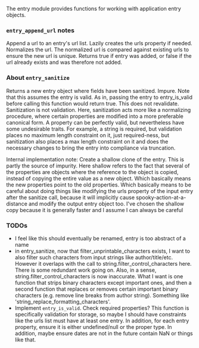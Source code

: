 The entry module provides functions for working with application entry objects.

### `entry_append_url` notes
Append a url to an entry's url list. Lazily creates the urls property if needed. Normalizes the url. The normalized url is compared against existing urls to ensure the new url is unique. Returns true if entry was added, or false if the url already exists and was therefore not added.

### About `entry_sanitize`
Returns a new entry object where fields have been sanitized. Impure. Note that this assumes the entry is valid. As in, passing the entry to entry_is_valid before calling this function would return true. This does not revalidate. Sanitization is not validation. Here, sanitization acts more like a normalizing procedure, where certain properties are modified into a more preferable canonical form. A property can be perfectly valid, but nevertheless have some undesirable traits. For example, a string is required, but validation places no maximum length constraint on it, just required-ness, but sanitization also places a max length constraint on it and does the necessary changes to bring the entry into compliance via truncation.

Internal implementation note:  Create a shallow clone of the entry. This is partly the source of impurity. Here shallow refers to the fact that several of the properties are objects where the reference to the object is copied, instead of copying the entire value as a new object. Which basically means the new properties point to the old properties. Which basically means to be careful about doing things like modifying the urls property of the input entry after the sanitize call, because it will implicitly cause spooky-action-at-a-distance and modify the output entry object too. I've chosen the shallow copy because it is generally faster and I assume I can always be careful

### TODOs
* I feel like this should eventually be renamed, entry is too abstract of a name
* in entry_sanitize, now that filter_unprintable_characters exists, I want to also filter such characters from input strings like author/title/etc. However it overlaps with the call to string.filter_control_characters here. There is some redundant work going on. Also, in a sense, string.filter_control_characters is now inaccurate. What I want is one function that strips binary characters except important ones, and then a second function that replaces or removes certain important binary characters (e.g. remove line breaks from author string). Something like 'string_replace_formatting_characters'.
* Implement `entry_is_valid`. Check required properties? This function is specifically validation for storage, so maybe I should have constraints like the urls list must have at least one entry. In addition, for each entry property, ensure it is either undefined/null or the proper type. In addition, maybe ensure dates are not in the future contain NaN or things like that.
